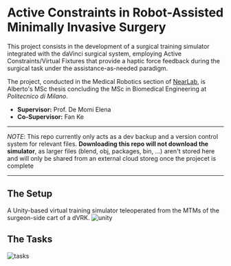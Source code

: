 # Active Constraints in Robot-Assisted Minimally Invasive Surgery
This project consists in the development of a surgical training simulator integrated with the daVinci surgical system, employing Active Constraints/Virtual Fixtures that provide a haptic force feedback during the surgical task under the assistance-as-needed paradigm.

The project, conducted in the Medical Robotics section of [NearLab](https://nearlab.polimi.it/), is Alberto's MSc thesis concluding the MSc in Biomedical Engineering at _Politecnico di Milano_.

* **Supervisor:** Prof. De Momi Elena
* **Co-Supervisor:** Fan Ke

***
_NOTE_: This repo currently only acts as a dev backup and a version control system for relevant files. **Downloading this repo will not download the simulator**, as larger files (blend, obj, packages, bin, ...) aren't stored here and will only be shared from an external cloud storeg once the projecet is complete
***

## The Setup
A Unity-based virtual training simulator teleoperated from the MTMs of the surgeon-side cart of a dVRK.
![unity](https://github.com/alberto-rota/MSc-Thesis-Active-Constraints-in-RAMIS/blob/main/readme/unity.png)

## The Tasks
![tasks](https://github.com/alberto-rota/MSc-Thesis-Active-Constraints-in-RAMIS/blob/main/readme/tasks.png)
